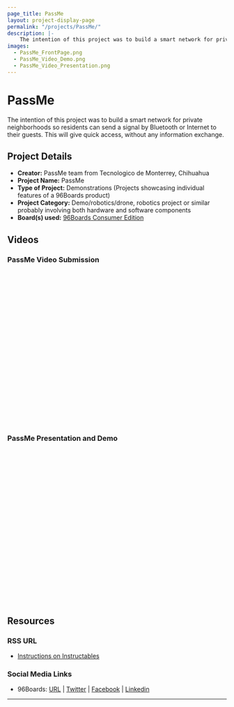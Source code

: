 ```yaml
---
page_title: PassMe
layout: project-display-page
permalink: "/projects/PassMe/"
description: |-
    The intention of this project was to build a smart network for private neighborhoods so residents can send a signal by Bluetooth or Internet to their guests. This will give quick access, without any information exchange.
images:
  - PassMe_FrontPage.png
  - PassMe_Video_Demo.png
  - PassMe_Video_Presentation.png
---
```

# PassMe

The intention of this project was to build a smart network for private neighborhoods so residents can send a signal by Bluetooth or Internet to their guests. This will give quick access, without any information exchange.

## Project Details

- **Creator:** PassMe team from Tecnologico de Monterrey, Chihuahua
- **Project Name:** PassMe
- **Type of Project:** Demonstrations (Projects showcasing individual features of a 96Boards product)
- **Project Category:** Demo/robotics/drone, robotics project or similar probably involving both hardware and software components
- **Board(s) used:** [96Boards Consumer Edition](https://www.96boards.org/products/ce/)

## Videos

### PassMe Video Submission

[<img data-src="../PassMe/Images/PassMe_Video_Demo.png" src="data:image/gif;base64,R0lGODlhAQABAAAAACH5BAEKAAEALAAAAAABAAEAAAICTAEAOw=="  class="lazyload" width="600" height="350" />](https://youtu.be/Piy_z29fouU?list=PL-NF6S9MM_W2ss20r7NZiyZBiz85zHuw5)

### PassMe Presentation and Demo

[<img data-src="../PassMe/Images/PassMe_Video_Presentation.png" src="data:image/gif;base64,R0lGODlhAQABAAAAACH5BAEKAAEALAAAAAABAAEAAAICTAEAOw==" width="600" height="350" class="lazyload" />](https://youtu.be/YRgCJN0UC6c?list=PL-NF6S9MM_W2ss20r7NZiyZBiz85zHuw5)

## Resources

### RSS URL

- [Instructions on Instructables](http://www.instructables.com/id/Passme-QUALCOMM-Dragonboard-410c-Tec-De-Monterrey/)

### Social Media Links

- 96Boards: [URL](https://www.96boards.org/) &#124; [Twitter](https://twitter.com/96boards) &#124; [Facebook](https://www.facebook.com/96Boards) &#124; [Linkedin](https://www.linkedin.com/showcase/6637095/)


***
